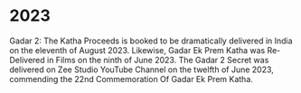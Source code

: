 # 2023
Gadar 2: The Katha Proceeds is booked to be dramatically delivered in India on the eleventh of August 2023. Likewise, Gadar Ek Prem Katha was Re-Delivered in Films on the ninth of June 2023. The Gadar 2 Secret was delivered on Zee Studio YouTube Channel on the twelfth of June 2023, commending the 22nd Commemoration Of Gadar Ek Prem Katha.
